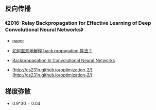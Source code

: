 ## 反向传播

### 《2016-Relay Backpropagation for Effective Learning of Deep Convolutional Neural Networks》
* [paper](paper/2016-Relay%20Backpropagation%20for%20Effective%20Learning%20of%20Deep%20Convolutional%20Neural%20Networks.pdf)

* [如何直观地解释 back propagation 算法？](https://www.zhihu.com/question/27239198?rf=24827633)
* [Backpropagation In Convolutional Neural Networks](http://jefkine.com/general/2016/09/05/backpropagation-in-convolutional-neural-networks/)
* [http://cs231n.github.io/optimization-2/](http://cs231n.github.io/optimization-2/)


## 梯度弥散

* 0.9^30 = 0.04
